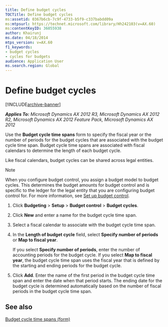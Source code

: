 ```yaml
---
title: Define budget cycles
TOCTitle: Define budget cycles
ms:assetid: 0367b6cb-7c9f-4733-b5f9-c337babdd09a
ms:mtpsurl: https://technet.microsoft.com/library/Hh242103(v=AX.60)
ms:contentKeyID: 36055938
author: Khairunj
ms.date: 04/18/2014
mtps_version: v=AX.60
f1_keywords:
- budget cycles
- cycles for budgets
audience: Application User
ms.search.region: Global
---
```


# Define budget cycles 


[!INCLUDE[archive-banner](includes/archive-banner.md)]


_**Applies To:** Microsoft Dynamics AX 2012 R3, Microsoft Dynamics AX 2012 R2, Microsoft Dynamics AX 2012 Feature Pack, Microsoft Dynamics AX 2012_

Use the **Budget cycle time spans** form to specify the fiscal year or the number of periods for the budget cycles that are associated with the budget cycle time span. Budget cycle time spans are associated with fiscal calendars to determine the length of each budget cycle.

Like fiscal calendars, budget cycles can be shared across legal entities.


> [!NOTE]
> <P>When you configure budget control, you assign a budget model to budget cycles. This determines the budget amounts for budget control and is specific to the ledger for the legal entity that you are configuring budget control for. For more information, see <A href="set-up-budget-control.md">Set up budget control</A>.</P>



1.  Click **Budgeting** \> **Setup** \> **Budget control** \> **Budget cycles**.

2.  Click **New** and enter a name for the budget cycle time span.

3.  Select a fiscal calendar to associate with the budget cycle time span.

4.  In the **Length of budget cycle** field, select **Specify number of periods** or **Map to fiscal year**.
    
    If you select **Specify number of periods**, enter the number of accounting periods for the budget cycle. If you select **Map to fiscal year**, the budget cycle time span uses the fiscal year that is defined by the starting and ending periods for the budget cycle.

5.  Click **Add**. Enter the name of the first period in the budget cycle time span and enter the date when that period starts. The ending date for the budget cycle is determined automatically based on the number of fiscal periods in the budget cycle time span.

## See also

[Budget cycle time spans (form)](https://technet.microsoft.com/library/hh227604\(v=ax.60\))

  


